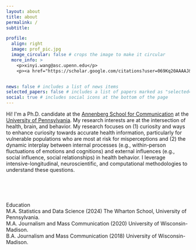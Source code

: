 ```yaml
---
layout: about
title: about
permalink: /
subtitle: 

profile:
  align: right
  image: prof_pic.jpg
  image_circular: false # crops the image to make it circular
  more_info: >
    <p>xinyi.wang@asc.upenn.edu</p>
    <p><a href="https://scholar.google.com/citations?user=069Kq20AAAAJ&hl=en" target="_blank">Google Scholar</a></p>


news: false # includes a list of news items
selected_papers: false # includes a list of papers marked as "selected={true}"
social: true # includes social icons at the bottom of the page
---
```


Hi! I'm a Ph.D. candidate at the [Annenberg School for Communication](https://www.asc.upenn.edu/people/graduate-student/xinyi-wang/) at the [University of Pennsylvania](https://www.upenn.edu/). My research interests are at the intersection of health, brain, and behavior. My research focuses on (1) curiosity and ways to enhance curiosity towards accurate health information, particularly for vulnerable populations who are most at risk for misperceptions and (2) the dynamic interplay between internal processes (e.g., within-person fluctuations of emotions and cognitions) and external influences (e.g., social influence, social relationships) in health behavior. I leverage intensive-longitudinal, neuroscientific, and computational methodologies to understand these questions.

<br>
<br>
<br>
<p class="special-paragraph"> Education<br>
                              M.A. Statistics and Data Science (2024) The Wharton School, University of Pennsylvania.<br>
                              M.A. Journalism and Mass Communication (2020) University of Wisconsin-Madison.<br>
                              B.A. Journalism and Mass Communication (2018) University of Wisconsin-Madison.</p>

